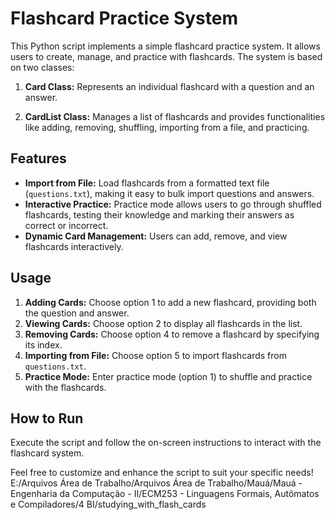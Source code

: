 # Flashcard Practice System

This Python script implements a simple flashcard practice system. It allows users to create, manage, and practice with flashcards. The system is based on two classes:

1. **Card Class:** Represents an individual flashcard with a question and an answer.

2. **CardList Class:** Manages a list of flashcards and provides functionalities like adding, removing, shuffling, importing from a file, and practicing.

## Features
- **Import from File:** Load flashcards from a formatted text file (`questions.txt`), making it easy to bulk import questions and answers.
- **Interactive Practice:** Practice mode allows users to go through shuffled flashcards, testing their knowledge and marking their answers as correct or incorrect.
- **Dynamic Card Management:** Users can add, remove, and view flashcards interactively.

## Usage
1. **Adding Cards:** Choose option 1 to add a new flashcard, providing both the question and answer.
2. **Viewing Cards:** Choose option 2 to display all flashcards in the list.
3. **Removing Cards:** Choose option 4 to remove a flashcard by specifying its index.
4. **Importing from File:** Choose option 5 to import flashcards from `questions.txt`.
5. **Practice Mode:** Enter practice mode (option 1) to shuffle and practice with the flashcards.

## How to Run
Execute the script and follow the on-screen instructions to interact with the flashcard system.

Feel free to customize and enhance the script to suit your specific needs!
E:/Arquivos Área de Trabalho/Arquivos Área de Trabalho/Mauá/Mauá - Engenharia da Computação - II/ECM253 - Linguagens Formais, Autômatos e Compiladores/4 BI/studying_with_flash_cards